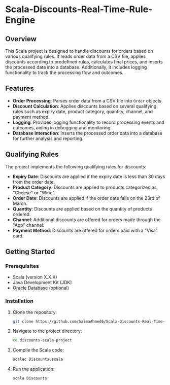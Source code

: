 # Scala-Discounts-Real-Time-Rule-Engine

## Overview

This Scala project is designed to handle discounts for orders based on various qualifying rules. It reads order data from a CSV file, applies discounts according to predefined rules, calculates final prices, and inserts the processed data into a database. Additionally, it includes logging functionality to track the processing flow and outcomes.

## Features

- **Order Processing**: Parses order data from a CSV file into `Order` objects.
- **Discount Calculation**: Applies discounts based on several qualifying rules such as expiry date, product category, quantity, channel, and payment method.
- **Logging**: Provides logging functionality to record processing events and outcomes, aiding in debugging and monitoring.
- **Database Interaction**: Inserts the processed order data into a database for further analysis and reporting.

## Qualifying Rules
The project implements the following qualifying rules for discounts:

- **Expiry Date**: Discounts are applied if the expiry date is less than 30 days from the order date.
- **Product Category**: Discounts are applied to products categorized as "Cheese" or "Wine".
- **Order Date**: Discounts are applied if the order date falls on the 23rd of March.
- **Quantity**: Discounts are applied based on the quantity of products ordered.
- **Channel**: Additional discounts are offered for orders made through the "App" channel.
- **Payment Method**: Discounts are offered for orders paid with a "Visa" card.
## Getting Started

### Prerequisites

- Scala (version X.X.X)
- Java Development Kit (JDK)
- Oracle Database (optional)

### Installation

1. Clone the repository:

    ```bash
    git clone https://github.com/SalmaAhmed6/Scala-Discounts-Real-Time-Rule-Engine
    ```

2. Navigate to the project directory:

    ```bash
    cd discounts-scala-project
    ```

3. Compile the Scala code:

    ```bash
    scalac Discounts.scala
    ```

4. Run the application:

    ```bash
    scala Discounts
    ```

